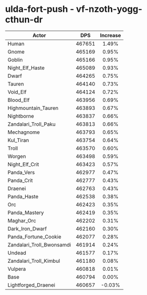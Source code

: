 # ulda-fort-push - vf-nzoth-yogg-cthun-dr
| Actor | DPS | Increase |
|---|:---:|:---:|
|Human|467651|1.49%|
|Gnome|465169|0.95%|
|Goblin|465166|0.95%|
|Night_Elf_Haste|465089|0.93%|
|Dwarf|464265|0.75%|
|Tauren|464140|0.73%|
|Void_Elf|464124|0.72%|
|Blood_Elf|463956|0.69%|
|Highmountain_Tauren|463893|0.67%|
|Nightborne|463837|0.66%|
|Zandalari_Troll_Paku|463813|0.66%|
|Mechagnome|463793|0.65%|
|Kul_Tiran|463754|0.64%|
|Troll|463570|0.60%|
|Worgen|463498|0.59%|
|Night_Elf_Crit|463423|0.57%|
|Panda_Vers|462977|0.47%|
|Panda_Crit|462777|0.43%|
|Draenei|462763|0.43%|
|Panda_Haste|462538|0.38%|
|Orc|462423|0.35%|
|Panda_Mastery|462419|0.35%|
|Maghar_Orc|462202|0.31%|
|Dark_Iron_Dwarf|462160|0.30%|
|Panda_Fortune_Cookie|462077|0.28%|
|Zandalari_Troll_Bwonsamdi|461914|0.24%|
|Undead|461577|0.17%|
|Zandalari_Troll_Kimbul|461180|0.08%|
|Vulpera|460818|0.01%|
|Base|460794|0.00%|
|Lightforged_Draenei|460657|-0.03%|
